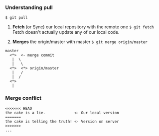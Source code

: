 ### Understanding pull
```
$ git pull
```
1. **Fetch** (or Sync) our local repository with the remote one `$ git fetch`
Fetch doesn't actually update any of our local code.

2. **Merges** the origin/master with master `$ git merge origin/master`

```
master
  <*>  <- merge commit
   |  \
   |   \
  <*>  <*> origin/master
   |   /
   |  /
  <*>
   |
```
### Merge conflict
```
<<<<<<< HEAD
the cake is a lie.             <- Our local version
=======
the cake is telling the truth! <- Version on server
>>>>>>>
...
```
